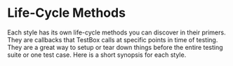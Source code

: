 # Life-Cycle Methods

Each style has its own life-cycle methods you can discover in their primers. They are callbacks that TestBox calls at specific points in time of testing. They are a great way to setup or tear down things before the entire testing suite or one test case. Here is a short synopsis for each style.

